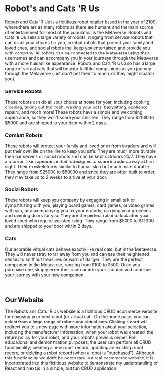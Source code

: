 # Robot's and Cats 'R Us

Robots and Cats 'R Us is a fictitious robot retailer based in the year of 2100, where there are as many robots as there are humans and the main source of entertainment for most of the population is the Metaverse. Robots and Cats 'R Us sells a large variety of robots, ranging from service robots that can do all your chores for you, combat robots that protect your family and loved ones, and social robots that keep you entertained and provide you with company. All robots can be connected to the Metaverse using their usernames and can accompany you in your journeys through the Metaverse with a more humanlike appearance. Robots and Cats 'R Us also has a large range of virtual cats that will be your failthful companions as you journey through the Metaverse (just don't pet them to much, or they might scratch you). 
### Service Robots
These robots can do all your chores at home for your, including cooking, cleaning, taking out the trash, walking your pets, babysitting, appliance repairs, and much more! These robots have a simple and welcoming appearance, so they won't scare your children. They range from $2000 to $5000 and are shipped to your door within 2 days.
### Combat Robots
These robots will protect your family and loved ones from invaders and will put their own life on the line to keep you safe. They are much more durable then our service or social robots and can be kept outdoors 24/7. They have a monster like appearance that is designed to scare intruders away at first sight. Their exoskeleton is similar to human skin but much more durable. They range from $25000 to $50000 and since they are often built to order, they may take up to 2 weeks to arrive at your door.
### Social Robots
These robots will keep you company by engaging in small talk or sympathizing with you, playing board games, card games, or video games with you, or accompanying you on your errands; carrying your groceries and opening doors for you. They are the perfect robot to look after your loved oned who require assisted living. They range from $5000 to $15000 and are shipped to your door within 2 days. 
### Cats
Our adorable virtual cats behave exactly like real cats, but in the Metaverse. They will never stray to far away from you and can use their heightened senses to sniff out treasures or warn of danger. They are the perfect companion in the Metaverse, ranging from $100 to $500. Once you purchase one, simply enter their username in your account and continue your journey with your new companion.

<br/>

## Our Website
The Robots and Cats 'R Us website is a fictitious CRUD ecommerce website for choosing your next robot (or virtual cat). On the home page, you can select from a large range of robots and virtual cats. Clicking a card will redirect you to a new page with more information about your selection, including the manufacturer information, when your robot was created, the return policy for your robot, and your robot's previous owner. For educational and demonstration purposes, the user can perform all CRUD functionality; creating a new robot record, updating an existing robot record, or deleting a robot record (when a robot is "purchased"). Although this functionality wouldn't be necessary in a real ecommerce website, it is incorporated into this fictitious website to demonstrate my understanding of React and Next.js in a simple, but fun CRUD application. 
